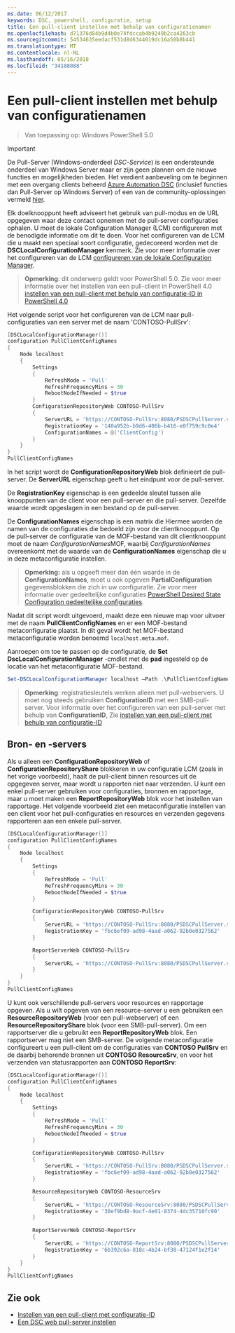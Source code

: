 ```yaml
---
ms.date: 06/12/2017
keywords: DSC, powershell, configuratie, setup
title: Een pull-client instellen met behulp van configuratienamen
ms.openlocfilehash: d71376d84b9d4b0e74fdccab4b9249b2ca4263cb
ms.sourcegitcommit: 54534635eedacf531d8d6344019dc16a50b8b441
ms.translationtype: MT
ms.contentlocale: nl-NL
ms.lasthandoff: 05/16/2018
ms.locfileid: "34188088"
---
```

# <a name="setting-up-a-pull-client-using-configuration-names"></a>Een pull-client instellen met behulp van configuratienamen

> Van toepassing op: Windows PowerShell 5.0

> [!IMPORTANT]
> De Pull-Server (Windows-onderdeel *DSC-Service*) is een ondersteunde onderdeel van Windows Server maar er zijn geen plannen om de nieuwe functies en mogelijkheden bieden. Het verdient aanbeveling om te beginnen met een overgang clients beheerd [Azure Automation DSC](/azure/automation/automation-dsc-getting-started) (inclusief functies dan Pull-Server op Windows Server) of een van de community-oplossingen vermeld [hier](pullserver.md#community-solutions-for-pull-service).

Elk doelknooppunt heeft adviseert het gebruik van pull-modus en de URL opgegeven waar deze contact opnemen met de pull-server configuraties ophalen.
U moet de lokale Configuration Manager (LCM) configureren met de benodigde informatie om dit te doen.
Voor het configureren van de LCM die u maakt een speciaal soort configuratie, gedecoreerd worden met de **DSCLocalConfigurationManager** kenmerk.
Zie voor meer informatie over het configureren van de LCM [configureren van de lokale Configuration Manager](metaConfig.md).

> **Opmerking**: dit onderwerp geldt voor PowerShell 5.0.
Zie voor meer informatie over het instellen van een pull-client in PowerShell 4.0 [instellen van een pull-client met behulp van configuratie-ID in PowerShell 4.0](pullClientConfigID4.md)

Het volgende script voor het configureren van de LCM naar pull-configuraties van een server met de naam 'CONTOSO-PullSrv':

```powershell
[DSCLocalConfigurationManager()]
configuration PullClientConfigNames
{
    Node localhost
    {
        Settings
        {
            RefreshMode = 'Pull'
            RefreshFrequencyMins = 30
            RebootNodeIfNeeded = $true
        }
        ConfigurationRepositoryWeb CONTOSO-PullSrv
        {
            ServerURL = 'https://CONTOSO-PullSrv:8080/PSDSCPullServer.svc'
            RegistrationKey = '140a952b-b9d6-406b-b416-e0f759c9c0e4'
            ConfigurationNames = @('ClientConfig')
        }
    }
}
PullClientConfigNames
```

In het script wordt de **ConfigurationRepositoryWeb** blok definieert de pull-server.
De **ServerURL** eigenschap geeft u het eindpunt voor de pull-server.

De **RegistrationKey** eigenschap is een gedeelde sleutel tussen alle knooppunten van de client voor een pull-server en die pull-server.
Dezelfde waarde wordt opgeslagen in een bestand op de pull-server.

De **ConfigurationNames** eigenschap is een matrix die Hiermee worden de namen van de configuraties die bedoeld zijn voor de clientknooppunt.
Op de pull-server de configuratie van de MOF-bestand van dit clientknooppunt moet de naam *ConfigurationNames*MOF, waarbij *ConfigurationNames* overeenkomt met de waarde van de **ConfigurationNames**  eigenschap die u in deze metaconfiguratie instellen.

>**Opmerking:** als u opgeeft meer dan één waarde in de **ConfigurationNames**, moet u ook opgeven **PartialConfiguration** gegevensblokken die zich in uw configuratie.
Zie voor meer informatie over gedeeltelijke configuraties [PowerShell Desired State Configuration gedeeltelijke configuraties](partialConfigs.md).

Nadat dit script wordt uitgevoerd, maakt deze een nieuwe map voor uitvoer met de naam **PullClientConfigNames** en er een MOF-bestand metaconfiguratie plaatst.
In dit geval wordt het MOF-bestand metaconfiguratie worden benoemd `localhost.meta.mof`.

Aanroepen om toe te passen op de configuratie, de **Set DscLocalConfigurationManager** -cmdlet met de **pad** ingesteld op de locatie van het metaconfiguratie MOF-bestand.

```powershell
Set-DSCLocalConfigurationManager localhost –Path .\PullClientConfigNames –Verbose.
```

> **Opmerking**: registratiesleutels werken alleen met pull-webservers.
U moet nog steeds gebruiken **ConfigurationID** met een SMB-pull-server.
Voor informatie over het configureren van een pull-server met behulp van **ConfigurationID**, Zie [instellen van een pull-client met behulp van configuratie-ID](PullClientConfigNames.md)

## <a name="resource-and-report-servers"></a>Bron- en -servers

Als u alleen een **ConfigurationRepositoryWeb** of **ConfigurationRepositoryShare** blokkeren in uw configuratie LCM (zoals in het vorige voorbeeld), haalt de pull-client binnen resources uit de opgegeven server, maar wordt u rapporten niet naar verzenden.
U kunt een enkel pull-server gebruiken voor configuraties, bronnen en rapportage, maar u moet maken een **ReportRepositoryWeb** blok voor het instellen van rapportage.
Het volgende voorbeeld ziet een metaconfiguratie instellen van een client voor het pull-configuraties en resources en verzenden gegevens rapporteren aan een enkele pull-server.

```powershell
[DSCLocalConfigurationManager()]
configuration PullClientConfigNames
{
    Node localhost
    {
        Settings
        {
            RefreshMode = 'Pull'
            RefreshFrequencyMins = 30
            RebootNodeIfNeeded = $true
        }

        ConfigurationRepositoryWeb CONTOSO-PullSrv
        {
            ServerURL = 'https://CONTOSO-PullSrv:8080/PSDSCPullServer.svc'
            RegistrationKey = 'fbc6ef09-ad98-4aad-a062-92b0e0327562'
        }

        ReportServerWeb CONTOSO-PullSrv
        {
            ServerURL = 'https://CONTOSO-PullSrv:8080/PSDSCPullServer.svc'
        }
    }
}
PullClientConfigNames
```

U kunt ook verschillende pull-servers voor resources en rapportage opgeven.
Als u wilt opgeven van een resource-server u een gebruiken een **ResourceRepositoryWeb** (voor een pull-webserver) of een **ResourceRepositoryShare** blok (voor een SMB-pull-server).
Om een rapportserver die u gebruikt een **ReportRepositoryWeb** blok.
Een rapportserver mag niet een SMB-server.
De volgende metaconfiguratie configureert u een pull-client om de configuraties van **CONTOSO PullSrv** en de daarbij behorende bronnen uit **CONTOSO ResourceSrv**, en voor het verzenden van statusrapporten aan  **CONTOSO ReportSrv**:

```powershell
[DSCLocalConfigurationManager()]
configuration PullClientConfigNames
{
    Node localhost
    {
        Settings
        {
            RefreshMode = 'Pull'
            RefreshFrequencyMins = 30
            RebootNodeIfNeeded = $true
        }

        ConfigurationRepositoryWeb CONTOSO-PullSrv
        {
            ServerURL = 'https://CONTOSO-PullSrv:8080/PSDSCPullServer.svc'
            RegistrationKey = 'fbc6ef09-ad98-4aad-a062-92b0e0327562'
        }

        ResourceRepositoryWeb CONTOSO-ResourceSrv
        {
            ServerURL = 'https://CONTOSO-ResourceSrv:8080/PSDSCPullServer.svc'
            RegistrationKey = '30ef9bd8-9acf-4e01-8374-4dc35710fc90'
        }

        ReportServerWeb CONTOSO-ReportSrv
        {
            ServerURL = 'https://CONTOSO-ReportSrv:8080/PSDSCPullServer.svc'
            RegistrationKey = '6b392c6a-818c-4b24-bf38-47124f1e2f14'
        }
    }
}
PullClientConfigNames
```

## <a name="see-also"></a>Zie ook

* [Instellen van een pull-client met configuratie-ID](PullClientConfigNames.md)
* [Een DSC web pull-server instellen](pullServer.md)